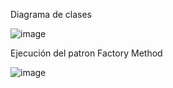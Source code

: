 Diagrama de clases

![image](https://github.com/user-attachments/assets/3392e461-2bd7-4cc1-bb07-44f305ccb490)


Ejecución del patron Factory Method

![image](https://github.com/user-attachments/assets/249c03c4-1ad3-49d4-98de-ed83bfb8f3a8)

